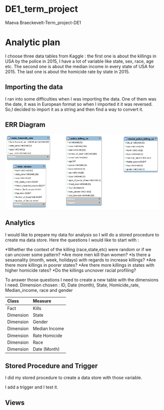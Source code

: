 # DE1_term_project
Maeva Braeckevelt-Term_project-DE1
# Analytic plan #

I choose three data tables from Kaggle : the first one is about the killings in USA by the police in 2015, I have a lot of variable like state, sex, race, age etc.
The second one is about the median income in every state of USA for 2015.
The last one is about the homicide rate by state in 2015.

## Importing the data

I ran into some difficulties when I was importing the data.
One of them was the date, it was in European format so when I imported it it was reversed.
So,I decided to import it as a string and then find a way to convert it.

## ERR Diagram 

![picture alt](https://github.com/Maeva2408/DE1_term_project/blob/main/ERR_Diagram_kills_data.png "ERR Diagram - Police Killing in US in 201")

## Analytics

I would like to prepare my data for analysis so I will do a stored procedure to create ma data store.
Here the questions I would like to start with :

*Whether the context of the killing (race,state,etc) were random or if we can uncover some pattern?
*Are more men kill than women?
*Is there a sesaonality (month, week, holidays) with regards to increase killings?
*Are there more killings in poorer states?
*Are there more killings in states with higher homicide rates?
*Do the killings uncnover racial profiling?

To answer those questions I need to create a new table with the dimensions I need.
Dimension chosen : ID, Date (month), State, Homicide_rate, Median_income, race and gender

Class | Measure
:-----| :-------------
Fact  | Kills
Dimension  | State
Dimension  | Gender
Dimension  | Median Income
Dimension  | Rate Homicide
Dimension  | Race
Dimension  | Date (Month)


## Stored Procedure and Trigger

I did my stored procedure to create a data store with those variable. 











I add a trigger and I test it.

## Views








